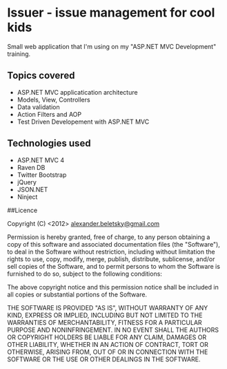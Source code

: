 # Issuer - issue management for cool kids

Small web application that I'm using on my "ASP.NET MVC Development" training.

## Topics covered

* ASP.NET MVC applicatication architecture
* Models, View, Controllers
* Data validation
* Action Filters and AOP
* Test Driven Developement with ASP.NET MVC

## Technologies used

* ASP.NET MVC 4
* Raven DB
* Twitter Bootstrap
* jQuery
* JSON.NET
* Ninject 

##Licence

Copyright (C) <2012> <alexander.beletsky@gmail.com>

Permission is hereby granted, free of charge, to any person obtaining a copy of this software and associated documentation files (the "Software"), to deal in the Software without restriction, including without limitation the rights to use, copy, modify, merge, publish, distribute, sublicense, and/or sell copies of the Software, and to permit persons to whom the Software is furnished to do so, subject to the following conditions:

The above copyright notice and this permission notice shall be included in all copies or substantial portions of the Software.

THE SOFTWARE IS PROVIDED "AS IS", WITHOUT WARRANTY OF ANY KIND, EXPRESS OR IMPLIED, INCLUDING BUT NOT LIMITED TO THE WARRANTIES OF MERCHANTABILITY, FITNESS FOR A PARTICULAR PURPOSE AND NONINFRINGEMENT. IN NO EVENT SHALL THE AUTHORS OR COPYRIGHT HOLDERS BE LIABLE FOR ANY CLAIM, DAMAGES OR OTHER LIABILITY, WHETHER IN AN ACTION OF CONTRACT, TORT OR OTHERWISE, ARISING FROM, OUT OF OR IN CONNECTION WITH THE SOFTWARE OR THE USE OR OTHER DEALINGS IN THE SOFTWARE.